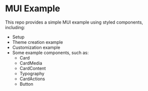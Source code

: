 # MUI Example

This repo provides a simple MUI example using styled components, including:
- Setup
- Theme creation example
- Customization example
- Some example components, such as:
  - Card
  - CardMedia
  - CardContent
  - Typography
  - CardActions
  - Button
